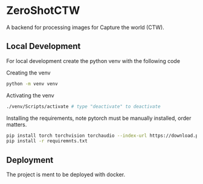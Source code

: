 # ZeroShotCTW
A backend for processing images for Capture the world (CTW).

## Local Development 
For local development create the python venv with the following code

Creating the venv 
```bash
python -m venv venv
```
Activating the venv
```bash
./venv/Scripts/activate # type "deactivate" to deactivate
```

Installing the requirements, note pytorch must be manually installed, order matters.
```bash
pip install torch torchvision torchaudio --index-url https://download.pytorch.org/whl/cu121 
pip install -r requiremnts.txt
```

## Deployment
The project is ment to be deployed with docker.